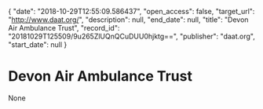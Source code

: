 {
  "date": "2018-10-29T12:55:09.586437", 
  "open_access": false, 
  "target_url": "http://www.daat.org/", 
  "description": null, 
  "end_date": null, 
  "title": "Devon Air Ambulance Trust", 
  "record_id": "20181029T125509/9u265ZlUQnQCuDUU0hjktg==", 
  "publisher": "daat.org", 
  "start_date": null
}

# Devon Air Ambulance Trust

None